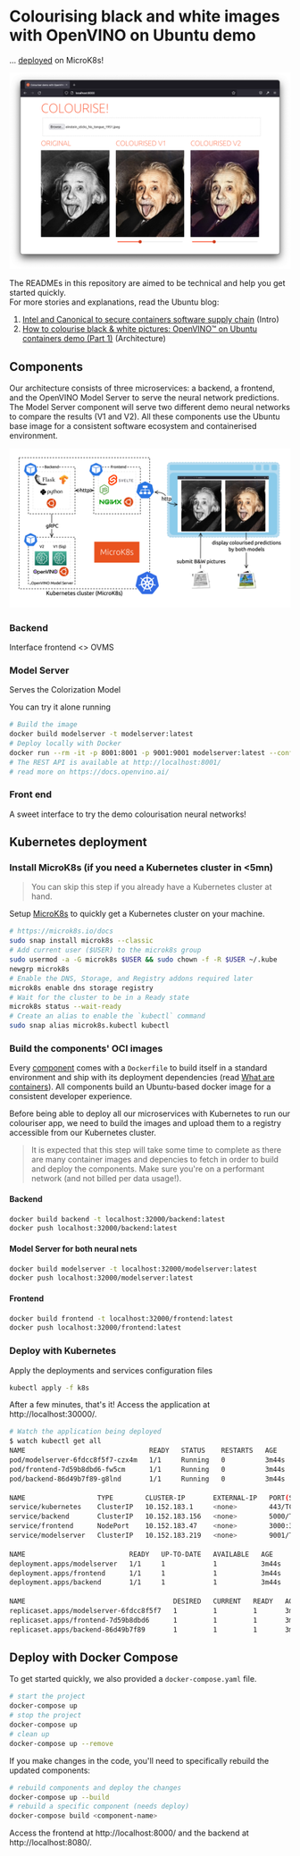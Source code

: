 # Colourising black and white images with OpenVINO on Ubuntu demo
... [deployed](#Kubernetes-deployment) on MicroK8s!

![Colouriser app demo with the famous Einstein stucking his tongue out picture.](./docs/img/colourise-app-browser-einstein.png)

The READMEs in this repository are aimed to be technical and help you get started quickly.    
For more stories and explanations, read the Ubuntu blog:
1. [Intel and Canonical to secure containers software supply chain](https://ubuntu.com/blog/secure-containers-supply-chain-intel-openvino-canonical) (Intro)
 2. [How to colourise black & white pictures: OpenVINO™ on Ubuntu containers demo (Part 1)](https://ubuntu.com/blog/how-to-colourise-black-white-pictures-openvino-containers-part-1) (Architecture)
<!-- 3. []() (How to) TODO: blog #2 -->

## Components 

Our architecture consists of three microservices: a backend, a frontend, and the OpenVINO Model Server to serve the neural network predictions. The Model Server component will serve two different demo neural networks to compare the results (V1 and V2). All these components use the Ubuntu base image for a consistent software ecosystem and containerised environment.

![Diagram of the microservices architecture deployed with Kubernetes.](./docs/img/architecture-demo.drawio.png)

### Backend

Interface frontend <> OVMS
<!-- TODO -->

### Model Server

Serves the Colorization Model

You can try it alone running
```sh
# Build the image
docker build modelserver -t modelserver:latest
# Deploy locally with Docker
docker run --rm -it -p 8001:8001 -p 9001:9001 modelserver:latest --config_path /models_config.json --port 9001 --rest_port 8001
# The REST API is available at http://localhost:8001/
# read more on https://docs.openvino.ai/
```
<!-- TODO -->

### Front end

A sweet interface to try the demo colourisation neural networks!
<!-- TODO -->

## Kubernetes deployment

### Install MicroK8s (if you need a Kubernetes cluster in <5mn)

> You can skip this step if you already have a Kubernetes cluster at hand.

Setup [MicroK8s](https://microk8s.io/) to quickly get a Kubernetes cluster on your machine.

```sh
# https://microk8s.io/docs
sudo snap install microk8s --classic
# Add current user ($USER) to the microk8s group
sudo usermod -a -G microk8s $USER && sudo chown -f -R $USER ~/.kube
newgrp microk8s
# Enable the DNS, Storage, and Registry addons required later
microk8s enable dns storage registry
# Wait for the cluster to be in a Ready state
microk8s status --wait-ready
# Create an alias to enable the `kubectl` command
sudo snap alias microk8s.kubectl kubectl
```

### Build the components' OCI images

Every [component](#Components) comes with a `Dockerfile` to build itself in a  standard environment and ship with its deployment dependencies (read [What are containers](https://ubuntu.com/containers/what-are-containers)). All components build an Ubuntu-based docker image for a consistent developer experience.

Before being able to deploy all our microservices with Kubernetes to run our colouriser app, we need to build the images and upload them to a registry accessible from our Kubernetes cluster.

> It is expected that this step will take some time to complete as there are many container images and depencies to fetch in order to build and deploy the components. Make sure you're on a performant network (and not billed per data usage!).

#### Backend

```sh
docker build backend -t localhost:32000/backend:latest
docker push localhost:32000/backend:latest
```

#### Model Server for both neural nets

```sh
docker build modelserver -t localhost:32000/modelserver:latest
docker push localhost:32000/modelserver:latest
```

#### Frontend

```sh
docker build frontend -t localhost:32000/frontend:latest
docker push localhost:32000/frontend:latest
```

### Deploy with Kubernetes

Apply the deployments and services configuration files

```sh
kubectl apply -f k8s
```

After a few minutes, that's it! Access the application at http://localhost:30000/.

```sh
# Watch the application being deployed
$ watch kubectl get all
NAME                               READY   STATUS    RESTARTS   AGE
pod/modelserver-6fdcc8f5f7-czx4m   1/1     Running   0          3m44s
pod/frontend-7d59b8dbd6-fw5cm      1/1     Running   0          3m44s
pod/backend-86d49b7f89-g8lnd       1/1     Running   0          3m44s

NAME                  TYPE        CLUSTER-IP       EXTERNAL-IP   PORT(S)          AGE
service/kubernetes    ClusterIP   10.152.183.1     <none>        443/TCP          27m
service/backend       ClusterIP   10.152.183.156   <none>        5000/TCP         3m44s
service/frontend      NodePort    10.152.183.47    <none>        3000:30000/TCP   3m44s
service/modelserver   ClusterIP   10.152.183.219   <none>        9001/TCP         3m44s

NAME                          READY   UP-TO-DATE   AVAILABLE   AGE
deployment.apps/modelserver   1/1     1            1           3m44s
deployment.apps/frontend      1/1     1            1           3m44s
deployment.apps/backend       1/1     1            1           3m44s

NAME                                     DESIRED   CURRENT   READY   AGE
replicaset.apps/modelserver-6fdcc8f5f7   1         1         1       3m44s
replicaset.apps/frontend-7d59b8dbd6      1         1         1       3m44s
replicaset.apps/backend-86d49b7f89       1         1         1       3m44s
```

## Deploy with Docker Compose

To get started quickly, we also provided a `docker-compose.yaml` file.

```sh
# start the project
docker-compose up
# stop the project
docker-compose up
# clean up
docker-compose up --remove
```

If you make changes in the code, you'll need to specifically rebuild the updated components:

```sh
# rebuild components and deploy the changes
docker-compose up --build
# rebuild a specific component (needs deploy)
docker-compose build <component-name>
```

Access the frontend at http://localhost:8000/ and the backend at http://localhost:8080/.
